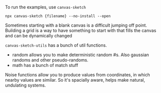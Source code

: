 To run the examples, use `canvas-sketch`

```
npx canvas-sketch {filename} --no-install --open
```

Sometimes starting with a blank canvas is a difficult jumping off point.  Building a grid is a way to have something to start with that fills the canvas and can be dynamically changed

`canvas-sketch-utils` has a bunch of util functions.
* random allows you to make deterministic random #s.  Also gaussian randoms and other pseudo-randoms.
* math has a bunch of match stuff

Noise functions allow you to produce values from coordinates, in which nearby values are similar.  So it's spacially aware, helps make natural, undulating systems.
